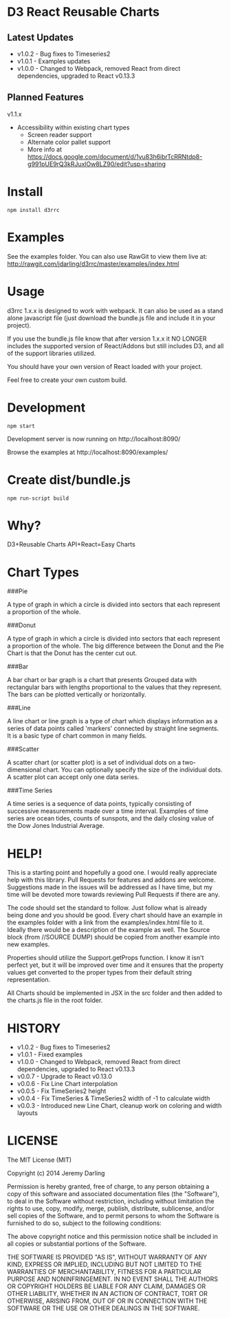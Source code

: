 D3 React Reusable Charts
========================

Latest Updates
-------------

  * v1.0.2 - Bug fixes to Timeseries2
  * v1.0.1 - Examples updates
  * v1.0.0 - Changed to Webpack, removed React from direct dependencies, upgraded to React v0.13.3

Planned Features
----------------

v1.1.x
  * Accessibility within existing chart types
    * Screen reader support
    * Alternate color pallet support
    * More info at https://docs.google.com/document/d/1yu83h6ibrTcRRNtdp8-g991pUE9rQ3kRJuxlOw8LZ90/edit?usp=sharing

Install
=======

```
npm install d3rrc
```

Examples
========

See the examples folder.  You can also use RawGit to view them live at:
http://rawgit.com/jdarling/d3rrc/master/examples/index.html

Usage
=====

d3rrc 1.x.x is designed to work with webpack.  It can also be used as a stand alone
javascript file (just download the bundle.js file and include it in your project).

If you use the bundle.js file know that after version 1.x.x it
NO LONGER includes the supported version of React/Addons
but still includes D3, and all of the support libraries utilized.

You should have your own version of React loaded with your project.

Feel free to create your own custom build.

Development
====

```
npm start
```

Development server is now running on http://localhost:8090/

Browse the examples at http://localhost:8090/examples/

Create dist/bundle.js
====

```
npm run-script build
```

Why?
====

D3+Reusable Charts API+React=Easy Charts

Chart Types
======

###Pie

A type of graph in which a circle is divided into sectors that each represent a proportion of the whole.

###Donut

A type of graph in which a circle is divided into sectors that each represent a proportion of the whole.  The big difference between the Donut and the Pie Chart is that the Donut has the center cut out.

###Bar

A bar chart or bar graph is a chart that presents Grouped data with rectangular bars with lengths proportional to the values that they represent. The bars can be plotted vertically or horizontally.

###Line

A line chart or line graph is a type of chart which displays information as a series of data points called 'markers' connected by straight line segments. It is a basic type of chart common in many fields.

###Scatter

A scatter chart (or scatter plot) is a set of individual dots on a two-dimensional chart. You can optionally specify the size of the individual dots. A scatter plot can accept only one data series.

###Time Series

A time series is a sequence of data points, typically consisting of successive measurements made over a time interval. Examples of time series are ocean tides, counts of sunspots, and the daily closing value of the Dow Jones Industrial Average.

HELP!
=====

This is a starting point and hopefully a good one.  I would really appreciate
help with this library.  Pull Requests for features and addons are welcome.
Suggestions made in the issues will be addressed as I have time, but my time
will be devoted more towards reviewing Pull Requests if there are any.

The code should set the standard to follow.  Just follow what is already being
done and you should be good.  Every chart should have an example in the examples
folder with a link from the examples/index.html file to it.  Ideally there
would be a description of the example as well.  The Source block
(from //SOURCE DUMP) should be copied from another example into new examples.

Properties should utilize the Support.getProps function.  I know it isn't
perfect yet, but it will be improved over time and it ensures that the property
values get converted to the proper types from their default string
representation.

All Charts should be implemented in JSX in the src folder and then added to the
charts.js file in the root folder.

HISTORY
=======

  * v1.0.2 - Bug fixes to Timeseries2
  * v1.0.1 - Fixed examples
  * v1.0.0 - Changed to Webpack, removed React from direct dependencies, upgraded to React v0.13.3
  * v0.0.7 - Upgrade to React v0.13.0
  * v0.0.6 - Fix Line Chart interpolation
  * v0.0.5 - Fix TimeSeries2 height
  * v0.0.4 - Fix TimeSeries & TimeSeries2 width of -1 to calculate width
  * v0.0.3 - Introduced new Line Chart, cleanup work on coloring and width layouts


LICENSE
=======

The MIT License (MIT)

Copyright (c) 2014 Jeremy Darling

Permission is hereby granted, free of charge, to any person obtaining a copy
of this software and associated documentation files (the "Software"), to deal
in the Software without restriction, including without limitation the rights
to use, copy, modify, merge, publish, distribute, sublicense, and/or sell
copies of the Software, and to permit persons to whom the Software is
furnished to do so, subject to the following conditions:

The above copyright notice and this permission notice shall be included in
all copies or substantial portions of the Software.

THE SOFTWARE IS PROVIDED "AS IS", WITHOUT WARRANTY OF ANY KIND, EXPRESS OR
IMPLIED, INCLUDING BUT NOT LIMITED TO THE WARRANTIES OF MERCHANTABILITY,
FITNESS FOR A PARTICULAR PURPOSE AND NONINFRINGEMENT. IN NO EVENT SHALL THE
AUTHORS OR COPYRIGHT HOLDERS BE LIABLE FOR ANY CLAIM, DAMAGES OR OTHER
LIABILITY, WHETHER IN AN ACTION OF CONTRACT, TORT OR OTHERWISE, ARISING FROM,
OUT OF OR IN CONNECTION WITH THE SOFTWARE OR THE USE OR OTHER DEALINGS IN
THE SOFTWARE.
